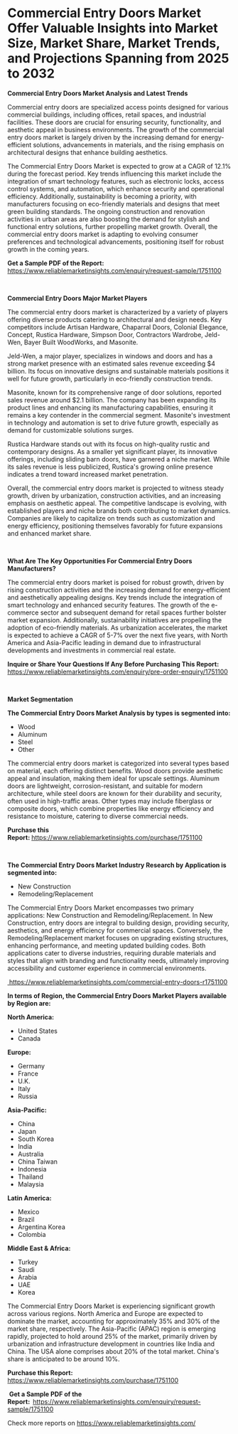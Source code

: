 <p><h1>Commercial Entry Doors Market Offer Valuable Insights into Market Size, Market Share, Market Trends, and Projections Spanning from 2025 to 2032</h1></p><p><strong>Commercial Entry Doors Market Analysis and Latest Trends</strong></p>
<p><p>Commercial entry doors are specialized access points designed for various commercial buildings, including offices, retail spaces, and industrial facilities. These doors are crucial for ensuring security, functionality, and aesthetic appeal in business environments. The growth of the commercial entry doors market is largely driven by the increasing demand for energy-efficient solutions, advancements in materials, and the rising emphasis on architectural designs that enhance building aesthetics.</p><p>The Commercial Entry Doors Market is expected to grow at a CAGR of 12.1% during the forecast period. Key trends influencing this market include the integration of smart technology features, such as electronic locks, access control systems, and automation, which enhance security and operational efficiency. Additionally, sustainability is becoming a priority, with manufacturers focusing on eco-friendly materials and designs that meet green building standards. The ongoing construction and renovation activities in urban areas are also boosting the demand for stylish and functional entry solutions, further propelling market growth. Overall, the commercial entry doors market is adapting to evolving consumer preferences and technological advancements, positioning itself for robust growth in the coming years.</p></p>
<p><strong>Get a Sample PDF of the Report:&nbsp;</strong> <a href="https://www.reliablemarketinsights.com/enquiry/request-sample/1751100?utm_campaign=2176&utm_medium=2&utm_source=Github&utm_content=ia&utm_term=07022025&utm_id=commercial-entry-doors">https://www.reliablemarketinsights.com/enquiry/request-sample/1751100</a></p>
<p>&nbsp;</p>
<p><strong>Commercial Entry Doors Major Market Players</strong></p>
<p><p>The commercial entry doors market is characterized by a variety of players offering diverse products catering to architectural and design needs. Key competitors include Artisan Hardware, Chaparral Doors, Colonial Elegance, Concept, Rustica Hardware, Simpson Door, Contractors Wardrobe, Jeld-Wen, Bayer Built WoodWorks, and Masonite. </p><p>Jeld-Wen, a major player, specializes in windows and doors and has a strong market presence with an estimated sales revenue exceeding $4 billion. Its focus on innovative designs and sustainable materials positions it well for future growth, particularly in eco-friendly construction trends.</p><p>Masonite, known for its comprehensive range of door solutions, reported sales revenue around $2.1 billion. The company has been expanding its product lines and enhancing its manufacturing capabilities, ensuring it remains a key contender in the commercial segment. Masonite's investment in technology and automation is set to drive future growth, especially as demand for customizable solutions surges.</p><p>Rustica Hardware stands out with its focus on high-quality rustic and contemporary designs. As a smaller yet significant player, its innovative offerings, including sliding barn doors, have garnered a niche market. While its sales revenue is less publicized, Rustica's growing online presence indicates a trend toward increased market penetration.</p><p>Overall, the commercial entry doors market is projected to witness steady growth, driven by urbanization, construction activities, and an increasing emphasis on aesthetic appeal. The competitive landscape is evolving, with established players and niche brands both contributing to market dynamics. Companies are likely to capitalize on trends such as customization and energy efficiency, positioning themselves favorably for future expansions and enhanced market share.</p></p>
<p>&nbsp;</p>
<p><strong>What Are The Key Opportunities For Commercial Entry Doors Manufacturers?</strong></p>
<p><p>The commercial entry doors market is poised for robust growth, driven by rising construction activities and the increasing demand for energy-efficient and aesthetically appealing designs. Key trends include the integration of smart technology and enhanced security features. The growth of the e-commerce sector and subsequent demand for retail spaces further bolster market expansion. Additionally, sustainability initiatives are propelling the adoption of eco-friendly materials. As urbanization accelerates, the market is expected to achieve a CAGR of 5-7% over the next five years, with North America and Asia-Pacific leading in demand due to infrastructural developments and investments in commercial real estate.</p></p>
<p><strong>Inquire or Share Your Questions If Any Before Purchasing This Report:</strong> <a href="https://www.reliablemarketinsights.com/enquiry/pre-order-enquiry/1751100?utm_campaign=2176&utm_medium=2&utm_source=Github&utm_content=ia&utm_term=07022025&utm_id=commercial-entry-doors">https://www.reliablemarketinsights.com/enquiry/pre-order-enquiry/1751100</a></p>
<p>&nbsp;</p>
<p><strong>Market Segmentation</strong></p>
<p><strong>The Commercial Entry Doors Market Analysis by types is segmented into:</strong></p>
<p><ul><li>Wood</li><li>Aluminum</li><li>Steel</li><li>Other</li></ul></p>
<p><p>The commercial entry doors market is categorized into several types based on material, each offering distinct benefits. Wood doors provide aesthetic appeal and insulation, making them ideal for upscale settings. Aluminum doors are lightweight, corrosion-resistant, and suitable for modern architecture, while steel doors are known for their durability and security, often used in high-traffic areas. Other types may include fiberglass or composite doors, which combine properties like energy efficiency and resistance to moisture, catering to diverse commercial needs.</p></p>
<p><strong>Purchase this Report:&nbsp;</strong><a href="https://www.reliablemarketinsights.com/purchase/1751100?utm_campaign=2176&utm_medium=2&utm_source=Github&utm_content=ia&utm_term=07022025&utm_id=commercial-entry-doors">https://www.reliablemarketinsights.com/purchase/1751100</a></p>
<p>&nbsp;</p>
<p><strong>The Commercial Entry Doors Market Industry Research by Application is segmented into:</strong></p>
<p><ul><li>New Construction</li><li>Remodeling/Replacement</li></ul></p>
<p><p>The Commercial Entry Doors Market encompasses two primary applications: New Construction and Remodeling/Replacement. In New Construction, entry doors are integral to building design, providing security, aesthetics, and energy efficiency for commercial spaces. Conversely, the Remodeling/Replacement market focuses on upgrading existing structures, enhancing performance, and meeting updated building codes. Both applications cater to diverse industries, requiring durable materials and styles that align with branding and functionality needs, ultimately improving accessibility and customer experience in commercial environments.</p></p>
<p><a href="https://www.reliablemarketinsights.com/commercial-entry-doors-r1751100?utm_campaign=2176&utm_medium=2&utm_source=Github&utm_content=ia&utm_term=07022025&utm_id=commercial-entry-doors">&nbsp;https://www.reliablemarketinsights.com/commercial-entry-doors-r1751100</a></p>
<p><strong>In terms of Region, the Commercial Entry Doors Market Players available by Region are:</strong></p>
<p>
    <p> <strong> North America: </strong>
        <ul>
            <li>United States</li>
            <li>Canada</li>
        </ul>
        </p> 
    <p> <strong> Europe: </strong>
        <ul>
            <li>Germany</li>
            <li>France</li>
            <li>U.K.</li>
            <li>Italy</li>
            <li>Russia</li>
        </ul>
        </p> 
    <p> <strong> Asia-Pacific: </strong>
        <ul>
            <li>China</li>
            <li>Japan</li>
            <li>South Korea</li>
            <li>India</li>
            <li>Australia</li>
            <li>China Taiwan</li>
            <li>Indonesia</li>
            <li>Thailand</li>
            <li>Malaysia</li>
        </ul>
        </p> 
    <p> <strong> Latin America: </strong>
        <ul>
            <li>Mexico</li>
            <li>Brazil</li>
            <li>Argentina Korea</li>
            <li>Colombia</li>
        </ul>
        </p> 
    <p> <strong> Middle East & Africa: </strong>
        <ul>
            <li>Turkey</li>
            <li>Saudi</li>
            <li>Arabia</li>
            <li>UAE</li>
            <li>Korea</li>
        </ul>
    </p>
    </p>
<p><p>The Commercial Entry Doors Market is experiencing significant growth across various regions. North America and Europe are expected to dominate the market, accounting for approximately 35% and 30% of the market share, respectively. The Asia-Pacific (APAC) region is emerging rapidly, projected to hold around 25% of the market, primarily driven by urbanization and infrastructure development in countries like India and China. The USA alone comprises about 20% of the total market. China's share is anticipated to be around 10%.</p></p>
<p><strong>Purchase this Report: </strong><a href="https://www.reliablemarketinsights.com/purchase/1751100?utm_campaign=2176&utm_medium=2&utm_source=Github&utm_content=ia&utm_term=07022025&utm_id=commercial-entry-doors">https://www.reliablemarketinsights.com/purchase/1751100</a></p>
<p>&nbsp;<strong>Get a Sample PDF of the Report:&nbsp;&nbsp;</strong><a href="https://www.reliablemarketinsights.com/enquiry/request-sample/1751100?utm_campaign=2176&utm_medium=2&utm_source=Github&utm_content=ia&utm_term=07022025&utm_id=commercial-entry-doors">https://www.reliablemarketinsights.com/enquiry/request-sample/1751100</a></p>
<p><strong></strong></p>
<p>Check more reports on <a href="https://www.reliablemarketinsights.com/?utm_campaign=2176&utm_medium=2&utm_source=Github&utm_content=ia&utm_term=07022025&utm_id=commercial-entry-doors">https://www.reliablemarketinsights.com/</a></p>